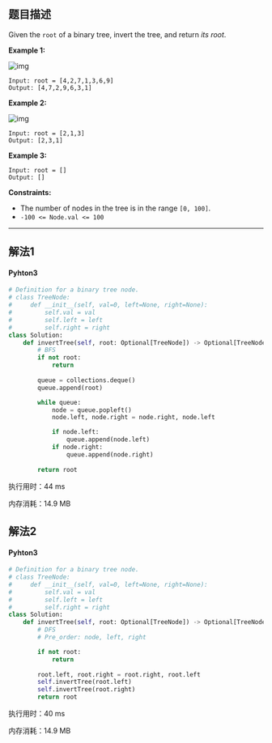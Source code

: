## 题目描述

Given the `root` of a binary tree, invert the tree, and return *its root*.

 

**Example 1:**

![img](https://assets.leetcode.com/uploads/2021/03/14/invert1-tree.jpg)

```
Input: root = [4,2,7,1,3,6,9]
Output: [4,7,2,9,6,3,1]
```

**Example 2:**

![img](https://assets.leetcode.com/uploads/2021/03/14/invert2-tree.jpg)

```
Input: root = [2,1,3]
Output: [2,3,1]
```

**Example 3:**

```
Input: root = []
Output: []
```

 

**Constraints:**

- The number of nodes in the tree is in the range `[0, 100]`.
- `-100 <= Node.val <= 100`

------

## 解法1

#### Pyhton3

```python
# Definition for a binary tree node.
# class TreeNode:
#     def __init__(self, val=0, left=None, right=None):
#         self.val = val
#         self.left = left
#         self.right = right
class Solution:
    def invertTree(self, root: Optional[TreeNode]) -> Optional[TreeNode]: 
        # BFS
        if not root:
            return
        
        queue = collections.deque()
        queue.append(root)

        while queue:
            node = queue.popleft()
            node.left, node.right = node.right, node.left

            if node.left:
                queue.append(node.left)
            if node.right:
                queue.append(node.right)
        
        return root
```

执行用时：44 ms

内存消耗：14.9 MB

## 解法2

#### Pyhton3

```python
# Definition for a binary tree node.
# class TreeNode:
#     def __init__(self, val=0, left=None, right=None):
#         self.val = val
#         self.left = left
#         self.right = right
class Solution:
    def invertTree(self, root: Optional[TreeNode]) -> Optional[TreeNode]: 
        # DFS
        # Pre_order: node, left, right

        if not root:
            return
        
        root.left, root.right = root.right, root.left
        self.invertTree(root.left)
        self.invertTree(root.right)
        return root
```

执行用时：40 ms

内存消耗：14.9 MB
